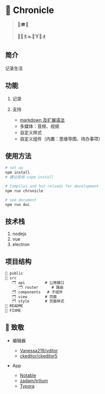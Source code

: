 # 📓 Chronicle

> 🍼🎓🦯
>
> 🏃‍🧘🏄🏊🤾🏋️🚴🏂

## 简介

记录生活

## 功能

1. 记录

2. 支持

   - [markdown 及扩展语法](https://markdown.com.cn/)
   - 多媒体：音频、视频
   - 自定义样式
   - 自定义组件（内置：思维导图、待办事项）

## 使用方法

```bash
# set up
npm install
# 建议使用 cnpm install

# Compiles and hot-reloads for development
npm run chronicle

# see document
npm run doc
```

## 技术栈

1. nodejs
2. vue
3. electron

## 项目结构

```txt
📁 public
📁 src
   🗂️ api         # 公用接口
      🗂️ router      # 路由
   🗂️ components   # 子组件
   🗂️ view        # 页面
   🗂️ style       # 页面样式
📃 README
📑 FIXME
```

## 🖖 致敬

- 编辑器

  - [Vanessa219/vditor](https://github.com/Vanessa219/vditor)
  - [ckeditor/ckeditor5](https://github.com/ckeditor/ckeditor5)

- App

  - [Notable](https://notable.app/)
  - [zadam/trilium](https://github.com/zadam/trilium)
  - [Typora](https://typora.io/)
